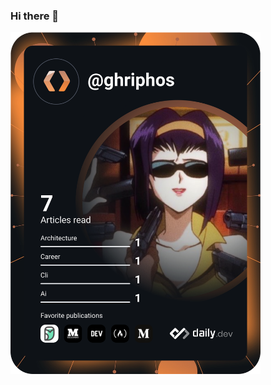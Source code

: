 ### Hi there 👋

[<a href="https://app.daily.dev/ghriphos"><img src="https://github.com/Ghriphos/Ghriphos/blob/main/devcard.svg" width="400" alt="Luis Melo's Dev Card"/></a>](https://api.daily.dev/devcards/67b9a62445324e6cb23a509764f45464.png?r=o52)
<!--
**Ghriphos/Ghriphos** is a ✨ _special_ ✨ repository because its `README.md` (this file) appears on your GitHub profile.

Here are some ideas to get you started:

- 🔭 I’m currently working on ...
- 🌱 I’m currently learning ...
- 👯 I’m looking to collaborate on ...
- 🤔 I’m looking for help with ...
- 💬 Ask me about ...
- 📫 How to reach me: ...
- 😄 Pronouns: ...
- ⚡ Fun fact: ...
-->
